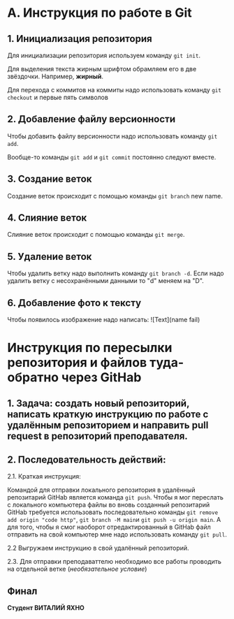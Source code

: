 # A. Инструкция по работе в Git
## 1. Инициализация репозитория
Для инициализации репозитория используем команду `git init`.

Для выделения текста жирным шрифтом обрамляем его в две звёздочки. Например, **жирный**.

Для перехода с коммитов на коммиты надо использовать команду `git checkout` и первые пять символов
## 2. Добавление файлу версионности
Чтобы добавить файлу версионности надо использовать команду `git add`.

 Вообще-то команды `git add` и `git commit` постоянно следуют вместе.
 ## 3. Создание веток

 Создание веток происходит с помощью команды `git branch` new name.
 
 ## 4. Слияние веток

 Слияние веток происходит с помощью команды `git merge`.
 ## 5. Удаление веток
 Чтобы удалить ветку надо выполнить команду `git branch -d`. Если надо удалить ветку с несохранёнными данными то "d" меняем на "D".
 ## 6. Добавление фото к тексту
  Чтобы появилось изображение надо написать: ![Text](name fail)
  


# Инструкция по пересылки репозитория и файлов туда-обратно через GitHab

## 1. Задача: создать новый репозиторий, написать краткую инструкцию по работе с удалённым репозиторием и направить pull request в репозиторий преподавателя.
## 2. Последовательность действий:
2.1. Краткая инструкция:

Командой для отправки локального репозитория в удалённый репозитарий GitHab  является команда `git push`.
Чтобы я мог переслать с локального компьютера файлы во вновь созданный репозитарий GitHab требуется использовать последовательно команды `git remove add origin "code http"`,  `git branch -M main`и  `git push -u origin main`.
А для того, чтобы я смог наоборот отредактированный в GitHab файл отправить на свой компьютер мне надо использовать команду `git pull`.


2.2 Выгружаем инструкцию в свой удалённый репозиторий.

2.3. Для отправки преподаваттелю необходимо все работы проводить на отдельной ветке (*необязательное условие*) 

## Финал
__Студент ВИТАЛИЙ ЯХНО__